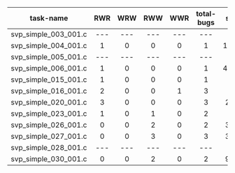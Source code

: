 | task-name | RWR | WRW | RWW | WWR | total-bugs| state | total time(ms) |
| :---: | :---: | :---: | :---: | :---: | :---: | :---: | :---: | 
| svp_simple_003_001.c | --- | --- | --- | --- | --- | --- | --- |
| svp_simple_004_001.c | 1 | 0 | 0 | 0 | 1 | 10656 | 1074 |
| svp_simple_005_001.c | --- | --- | --- | --- | --- | --- | --- |
| svp_simple_006_001.c | 1 | 0 | 0 | 0 | 1 | 46351 | 25311 |
| svp_simple_015_001.c | 1 | 0 | 0 | 0 | 1 | 412 | 188 |
| svp_simple_016_001.c | 2 | 0 | 0 | 1 | 3 | 120 | 110 |
| svp_simple_020_001.c | 3 | 0 | 0 | 0 | 3 | 2503 | 1108 |
| svp_simple_023_001.c | 1 | 0 | 1 | 0 | 2 | 340 | 149 |
| svp_simple_026_001.c | 0 | 0 | 2 | 0 | 2 | 3663 | 595 |
| svp_simple_027_001.c | 0 | 0 | 3 | 0 | 3 | 3661 | 555 |
| svp_simple_028_001.c | --- | --- | --- | --- | --- | --- | --- |
| svp_simple_030_001.c | 0 | 0 | 2 | 0 | 2 | 9022 | 1069 |
